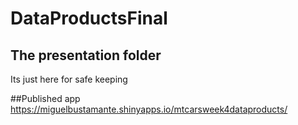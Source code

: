 # DataProductsFinal

## The presentation folder
Its just here for safe keeping

##Published app
https://miguelbustamante.shinyapps.io/mtcarsweek4dataproducts/
